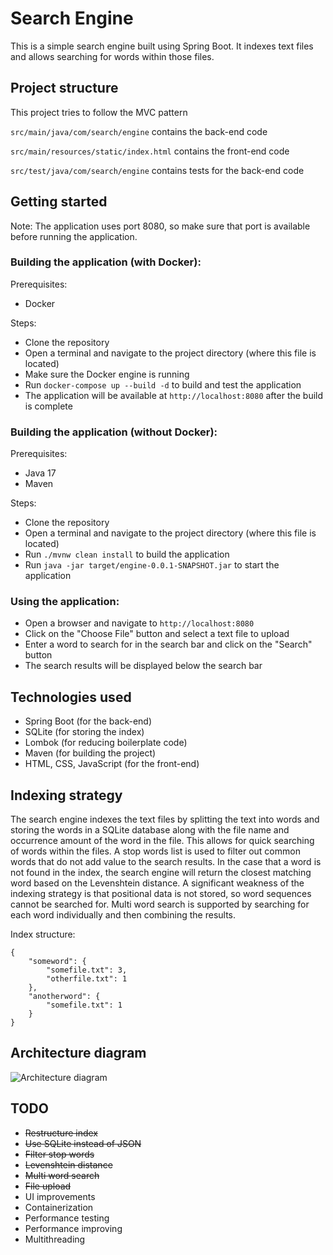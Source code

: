 # Search Engine

This is a simple search engine built using Spring Boot. It indexes text files and allows searching for words within those files.

## Project structure

This project tries to follow the MVC pattern

```src/main/java/com/search/engine``` contains the back-end code

```src/main/resources/static/index.html``` contains the front-end code

```src/test/java/com/search/engine``` contains tests for the back-end code

## Getting started 

Note: The application uses port 8080, so make sure that port is available before running the application.

### Building the application (with Docker):

Prerequisites:

- Docker

Steps:

- Clone the repository
- Open a terminal and navigate to the project directory (where this file is located)
- Make sure the Docker engine is running
- Run ```docker-compose up --build -d``` to build and test the application
- The application will be available at ```http://localhost:8080``` after the build is complete

### Building the application (without Docker):

Prerequisites:

- Java 17
- Maven

Steps:

- Clone the repository
- Open a terminal and navigate to the project directory (where this file is located)
- Run ```./mvnw clean install``` to build the application
- Run ```java -jar target/engine-0.0.1-SNAPSHOT.jar``` to start the application

### Using the application:

- Open a browser and navigate to ```http://localhost:8080```
- Click on the "Choose File" button and select a text file to upload
- Enter a word to search for in the search bar and click on the "Search" button
- The search results will be displayed below the search bar

## Technologies used

- Spring Boot (for the back-end)
- SQLite (for storing the index)
- Lombok (for reducing boilerplate code)
- Maven (for building the project)
- HTML, CSS, JavaScript (for the front-end)

## Indexing strategy

The search engine indexes the text files by splitting the text into words and storing the words in a SQLite database along with the file name and occurrence amount of the word in the file. This allows for quick searching of words within the files. A stop words list is used to filter out common words that do not add value to the search results. In the case that a word is not found in the index, the search engine will return the closest matching word based on the Levenshtein distance. A significant weakness of the indexing strategy is that positional data is not stored, so word sequences cannot be searched for. Multi word search is supported by searching for each word individually and then combining the results.

Index structure:

```
{
    "someword": {
        "somefile.txt": 3,
        "otherfile.txt": 1
    },
    "anotherword": {
        "somefile.txt": 1
    }
}
```

## Architecture diagram

![Architecture diagram](images/search2.png)

## TODO

 - ~~Restructure index~~
 - ~~Use SQLite instead of JSON~~
 - ~~Filter stop words~~
 - ~~Levenshtein distance~~
 - ~~Multi word search~~
 - ~~File upload~~
 - UI improvements
 - Containerization
 - Performance testing
 - Performance improving
 - Multithreading